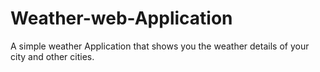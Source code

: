 # Weather-web-Application
A simple weather Application that shows you the weather details of your city and other cities.
